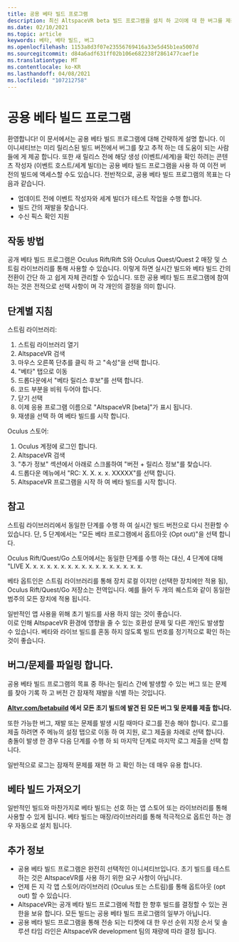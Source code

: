 ```yaml
---
title: 공용 베타 빌드 프로그램
description: 최신 AltspaceVR beta 빌드 프로그램을 설치 하 고이에 대 한 버그를 제공 하는 최신 뉴스를 다운로드 하세요.
ms.date: 02/10/2021
ms.topic: article
keywords: 베타, 베타 빌드, 버그
ms.openlocfilehash: 1153a8d3f07e23556769416a33e5d45b1ea5007d
ms.sourcegitcommit: d84a6adf631ff02b106e682238f2861477caef1e
ms.translationtype: MT
ms.contentlocale: ko-KR
ms.lasthandoff: 04/08/2021
ms.locfileid: "107212758"
---
```

# <a name="public-beta-build-programs"></a>공용 베타 빌드 프로그램

환영합니다! 이 문서에서는 공용 베타 빌드 프로그램에 대해 간략하게 설명 합니다. 이 이니셔티브는 미리 릴리스된 빌드 버전에서 버그를 찾고 추적 하는 데 도움이 되는 사람들에 게 제공 합니다. 또한 새 릴리스 전에 해당 생성 (이벤트/세계)을 확인 하려는 콘텐츠 작성자 (이벤트 호스트/세계 빌더)는 공용 베타 빌드 프로그램을 사용 하 여 이전 버전의 빌드에 액세스할 수도 있습니다. 전반적으로, 공용 베타 빌드 프로그램의 목표는 다음과 같습니다. 

* 업데이트 전에 이벤트 작성자와 세계 빌더가 테스트 작업을 수행 합니다.  
* 빌드 간의 재발을 찾습니다. 
* 수신 픽스 확인 지원 
 
## <a name="how-it-works"></a>작동 방법

공개 베타 빌드 프로그램은 Oculus Rift/Rift S와 Oculus Quest/Quest 2 매장 및 스트림 라이브러리를 통해 사용할 수 있습니다. 이렇게 하면 실시간 빌드와 베타 빌드 간의 전환이 간단 하 고 쉽게 자체 관리할 수 있습니다. 또한 공용 베타 빌드 프로그램에 참여 하는 것은 전적으로 선택 사항이 며 각 개인의 결정을 의미 합니다. 

## <a name="step-by-step-instructions"></a>단계별 지침  

스트림 라이브러리:

1. 스트림 라이브러리 열기
2. AltspaceVR 검색
3. 마우스 오른쪽 단추를 클릭 하 고 "속성"을 선택 합니다.
4. "베타" 탭으로 이동
5. 드롭다운에서 "베타 릴리스 후보"를 선택 합니다.
6. 코드 부분을 비워 두어야 합니다.
7. 닫기 선택
8. 이제 응용 프로그램 이름으로 "AltspaceVR [beta]"가 표시 됩니다.
9. 재생을 선택 하 여 베타 빌드를 시작 합니다.

Oculus 스토어:

1. Oculus 계정에 로그인 합니다.
2. AltspaceVR 검색
3. "추가 정보" 섹션에서 아래로 스크롤하여 "버전 + 릴리스 정보"를 찾습니다.
4. 드롭다운 메뉴에서 "RC: X. X. x. x. XXXXX"를 선택 합니다.
5. AltspaceVR 프로그램을 시작 하 여 베타 빌드를 시작 합니다.

## <a name="notes"></a>참고

스트림 라이브러리에서 동일한 단계를 수행 하 여 실시간 빌드 버전으로 다시 전환할 수 있습니다. 단, 5 단계에서는 "모든 베타 프로그램에서 옵트아웃 (Opt out)"을 선택 합니다. 

Oculus Rift/Quest/Go 스토어에서는 동일한 단계를 수행 하는 대신, 4 단계에 대해 "LIVE X. x. x. x. x. x. x. x. x. x. x. x. x. x. x. x. x. 

베타 옵트인은 스트림 라이브러리를 통해 장치 로컬 이지만 (선택한 장치에만 적용 됨), Oculus Rift/Quest/Go 저장소는 전역입니다. 예를 들어 두 개의 퀘스트와 같이 동일한 범주의 모든 장치에 적용 됩니다. 

일반적인 앱 사용을 위해 초기 빌드를 사용 하지 않는 것이 좋습니다.  
이로 인해 AltspaceVR 환경에 영향을 줄 수 있는 호환성 문제 및 다른 개인도 발생할 수 있습니다. 베타와 라이브 빌드를 혼동 하지 않도록 빌드 번호를 정기적으로 확인 하는 것이 좋습니다. 

## <a name="filing-a-bugissue"></a>버그/문제를 파일링 합니다.

공용 베타 빌드 프로그램의 목표 중 하나는 릴리스 간에 발생할 수 있는 버그 또는 문제를 찾아 기록 하 고 버전 간 잠재적 재발을 식별 하는 것입니다.  

**[Altvr.com/betabuild](https://help.altvr.com/hc/requests/new?ticket_form_id=360004678833) 에서 모든 초기 빌드에 발견 된 모든 버그 및 문제를 제출 합니다.**

또한 가능한 버그, 재발 또는 문제를 발생 시킬 때마다 로그를 전송 해야 합니다. 로그를 제출 하려면 주 메뉴의 설정 탭으로 이동 하 여 지원, 로그 제출을 차례로 선택 합니다. 충돌이 발생 한 경우 다음 단계를 수행 하 되 마지막 단계로 마지막 로그 제출을 선택 합니다. 

일반적으로 로그는 잠재적 문제를 재현 하 고 확인 하는 데 매우 유용 합니다. 

## <a name="getting-beta-builds"></a>베타 빌드 가져오기

일반적인 빌드와 마찬가지로 베타 빌드는 선호 하는 앱 스토어 또는 라이브러리를 통해 사용할 수 있게 됩니다. 베타 빌드는 매장/라이브러리를 통해 적극적으로 옵트인 하는 경우 자동으로 설치 됩니다. 

## <a name="additional-information"></a>추가 정보

* 공용 베타 빌드 프로그램은 완전히 선택적인 이니셔티브입니다. 초기 빌드를 테스트 하는 것은 AltspaceVR를 사용 하기 위한 요구 사항이 아닙니다. 
* 언제 든 지 각 앱 스토어/라이브러리 (Oculus 또는 스트림)를 통해 옵트아웃 (opt out) 할 수 있습니다.  
* AltspaceVR는 공개 베타 빌드 프로그램에 적합 한 향후 빌드를 결정할 수 있는 권한을 보유 합니다. 모든 빌드는 공용 베타 빌드 프로그램의 일부가 아닙니다. 
* 공용 베타 빌드 프로그램을 통해 전송 되는 티켓에 대 한 우선 순위 지정 순서 및 솔루션 타임 라인은 AltspaceVR development 팀의 재량에 따라 결정 됩니다. 